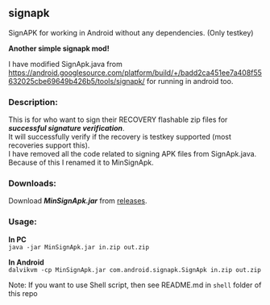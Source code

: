 ## signapk

SignAPK for working in Android without any dependencies. (Only testkey)  

**Another simple signapk mod!**  

I have modified SignApk.java from https://android.googlesource.com/platform/build/+/badd2ca451ee7a408f55632025cbe69649b426b5/tools/signapk/ for running in android too.

### Description:

This is for who want to sign their RECOVERY flashable zip files for **_successful signature verification_**.  
It will successfully verify if the recovery is testkey supported (most recoveries support this).  
I have removed all the code related to signing APK files from SignApk.java. Because of this I renamed it to MinSignApk.

### Downloads:

Download **_MinSignApk.jar_** from [releases](https://github.com/HemanthJabalpuri/signapk/releases).  

### Usage:

**In PC**  
`java -jar MinSignApk.jar in.zip out.zip`  

**In Android**  
`dalvikvm -cp MinSignApk.jar com.android.signapk.SignApk in.zip out.zip`  

Note: If you want to use Shell script, then see README.md in `shell` folder of this repo

